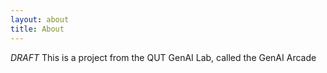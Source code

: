 ```yaml
---
layout: about
title: About
---
```


 *DRAFT* This is a project from the QUT GenAI Lab, called the GenAI Arcade